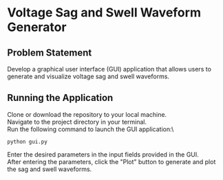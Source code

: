 # Voltage Sag and Swell Waveform Generator #
## Problem Statement ##
Develop a graphical user interface (GUI) application that allows users to generate and visualize voltage sag and swell waveforms.
## Running the Application ##
Clone or download the repository to your local machine.\
Navigate to the project directory in your terminal.\
Run the following command to launch the GUI application:\
```
python gui.py
```
Enter the desired parameters in the input fields provided in the GUI.\
After entering the parameters, click the "Plot" button to generate and plot the sag and swell waveforms.
